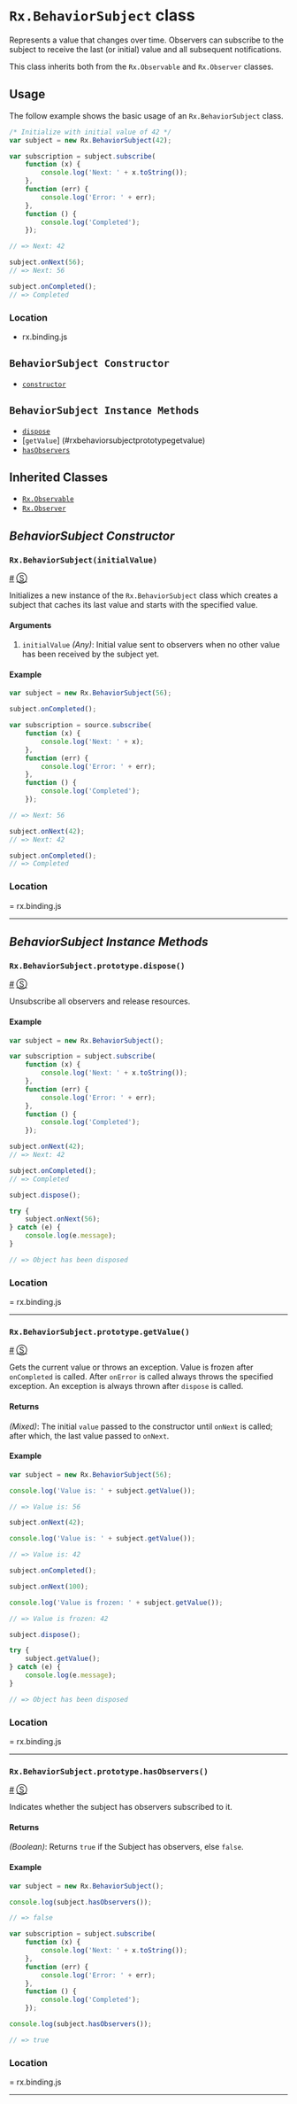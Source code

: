 # `Rx.BehaviorSubject` class #

Represents a value that changes over time.  Observers can subscribe to the subject to receive the last (or initial) value and all subsequent notifications.

This class inherits both from the `Rx.Observable` and `Rx.Observer` classes.

## Usage ##

The follow example shows the basic usage of an `Rx.BehaviorSubject` class.

```js
/* Initialize with initial value of 42 */
var subject = new Rx.BehaviorSubject(42);

var subscription = subject.subscribe(
    function (x) {
        console.log('Next: ' + x.toString());
    },
    function (err) {
        console.log('Error: ' + err);
    },
    function () {
        console.log('Completed');
    });

// => Next: 42

subject.onNext(56);
// => Next: 56

subject.onCompleted();
// => Completed
```

### Location

- rx.binding.js

## `BehaviorSubject Constructor` ##
- [`constructor`](#rxbehaviorsubjectintialvalue)

## `BehaviorSubject Instance Methods` ##
- [`dispose`](#rxbehaviorsubjectprototypedispose)
- [`getValue`] (#rxbehaviorsubjectprototypegetvalue)
- [`hasObservers`](#rxbehaviorsubjectprototypehasobservers)

## Inherited Classes ##
- [`Rx.Observable`](https://github.com/Reactive-Extensions/RxJS/blob/master/doc/core/observable.md)
- [`Rx.Observer`](https://github.com/Reactive-Extensions/RxJS/blob/master/doc/core/observer.md)

## _BehaviorSubject Constructor_ ##

### <a id="rxbehaviorsubjectintialvalue"></a>`Rx.BehaviorSubject(initialValue)`
<a href="#rxbehaviorsubjectintialvalue">#</a> [&#x24C8;](https://github.com/Reactive-Extensions/RxJS/blob/master/src/core/subjects/behaviorsubject.js#L27-L34 "View in source")

Initializes a new instance of the `Rx.BehaviorSubject` class which creates a subject that caches its last value and starts with the specified value.

#### Arguments
1. `initialValue` *(Any)*: Initial value sent to observers when no other value has been received by the subject yet.

#### Example
```js
var subject = new Rx.BehaviorSubject(56);

subject.onCompleted();

var subscription = source.subscribe(
    function (x) {
        console.log('Next: ' + x);
    },
    function (err) {
        console.log('Error: ' + err);
    },
    function () {
        console.log('Completed');
    });

// => Next: 56

subject.onNext(42);
// => Next: 42

subject.onCompleted();
// => Completed
```

### Location

= rx.binding.js

* * *

## _BehaviorSubject Instance Methods_ ##

### <a id="rxbehaviorsubjectprototypedispose"></a>`Rx.BehaviorSubject.prototype.dispose()`
<a href="#rxbehaviorsubjectprototypedispose">#</a> [&#x24C8;](https://github.com/Reactive-Extensions/RxJS/blob/master/src/core/subjects/behaviorsubject.js#L101-L106 "View in source")

Unsubscribe all observers and release resources.

#### Example
```js
var subject = new Rx.BehaviorSubject();

var subscription = subject.subscribe(
    function (x) {
        console.log('Next: ' + x.toString());
    },
    function (err) {
        console.log('Error: ' + err);
    },
    function () {
        console.log('Completed');
    });

subject.onNext(42);
// => Next: 42

subject.onCompleted();
// => Completed

subject.dispose();

try {
	subject.onNext(56);
} catch (e) {
	console.log(e.message);
}

// => Object has been disposed
```

### Location

= rx.binding.js

* * *

### <a id="rxbehaviorsubjectprototypegetvalue"></a>`Rx.BehaviorSubject.prototype.getValue()`
<a href="#rxbehaviorsubjectprototypegetvalue">#</a> [&#x24C8;](https://github.com/Reactive-Extensions/RxJS/blob/master/src/core/subjects/behaviorsubject.js#L44-L50 "View in source")

Gets the current value or throws an exception.
Value is frozen after `onCompleted` is called.
After `onError` is called always throws the specified exception.
An exception is always thrown after `dispose` is called.

#### Returns
*(Mixed)*: The initial `value` passed to the constructor until `onNext` is called; after which, the last value passed to `onNext`.

#### Example
```js
var subject = new Rx.BehaviorSubject(56);

console.log('Value is: ' + subject.getValue());

// => Value is: 56

subject.onNext(42);

console.log('Value is: ' + subject.getValue());

// => Value is: 42

subject.onCompleted();

subject.onNext(100);

console.log('Value is frozen: ' + subject.getValue());

// => Value is frozen: 42

subject.dispose();

try {
    subject.getValue();
} catch (e) {
    console.log(e.message);
}

// => Object has been disposed
```

### Location

= rx.binding.js

* * *

### <a id="rxbehaviorsubjectprototypehasobservers"></a>`Rx.BehaviorSubject.prototype.hasObservers()`
<a href="#rxbehaviorsubjectprototypehasobservers">#</a> [&#x24C8;](https://github.com/Reactive-Extensions/RxJS/blob/master/src/core/subjects/behaviorsubject.js#L55 "View in source")

Indicates whether the subject has observers subscribed to it.

#### Returns
*(Boolean)*: Returns `true` if the Subject has observers, else `false`.

#### Example
```js
var subject = new Rx.BehaviorSubject();

console.log(subject.hasObservers());

// => false

var subscription = subject.subscribe(
    function (x) {
        console.log('Next: ' + x.toString());
    },
    function (err) {
        console.log('Error: ' + err);
    },
    function () {
        console.log('Completed');
    });

console.log(subject.hasObservers());

// => true
```

### Location

= rx.binding.js

* * *
